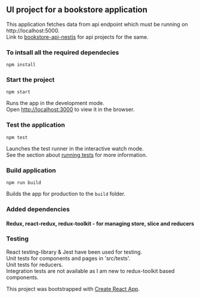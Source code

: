 ## UI project for a bookstore application
This application fetches data from api endpoint which must be running on http://localhost:5000.<br>
Link to [bookstore-api-nestjs](https://github.com/ashu66867/bookstore-api-nestjs) for api projects for the same.

### To intsall all the required dependecies

```
npm install
```

### Start the project

```
npm start
```

Runs the app in the development mode.<br>
Open [http://localhost:3000](http://localhost:3000) to view it in the browser.<br>


### Test the application

```
npm test
```

Launches the test runner in the interactive watch mode.<br>
See the section about [running tests](https://facebook.github.io/create-react-app/docs/running-tests) for more information.

### Build application

```
npm run build
```

Builds the app for production to the `build` folder.<br>


### Added dependencies
#### Redux, react-redux, redux-toolkit - for managing store, slice and reducers

### Testing
React testing-library & Jest have been used for testing.<br>
Unit tests for components and pages in 'src/tests'.<br>
Unit tests for reducers.<br>
Integration tests are not available as I am new to redux-toolkit based components.<br>


This project was bootstrapped with [Create React App](https://github.com/facebook/create-react-app).
